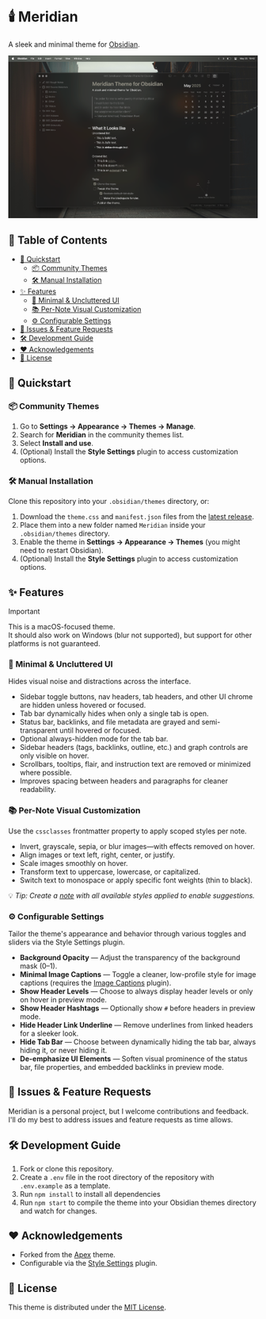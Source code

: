 # 🕯️ Meridian

A sleek and minimal theme for [Obsidian](https://obsidian.md).

![Meridian Theme Screenshot](./docs/cover.png)

## 📑 Table of Contents

- [🚀 Quickstart](#-quickstart)
  - [📦 Community Themes](#-community-themes)
  - [🛠️ Manual Installation](#%EF%B8%8F-manual-installation)
- [✨ Features](#-features)
  - [🧼 Minimal & Uncluttered UI](#-minimal--uncluttered-ui)
  - [📚 Per-Note Visual Customization](#-per-note-visual-customization)
  - [⚙️ Configurable Settings](#%EF%B8%8F-configurable-settings)
- [🐛 Issues & Feature Requests](#-issues--feature-requests)
- [🛠 Development Guide](#-development-guide)
- [❤️ Acknowledgements](#%EF%B8%8F-acknowledgements)
- [📄 License](#-license)

## 🚀 Quickstart

### 📦 Community Themes

1. Go to **Settings → Appearance → Themes → Manage**.
2. Search for **Meridian** in the community themes list.
3. Select **Install and use**.
4. (Optional) Install the **Style Settings** plugin to access customization options.

### 🛠️ Manual Installation

Clone this repository into your `.obsidian/themes` directory, or:

1. Download the `theme.css` and `manifest.json` files from the [latest release](https://github.com/mvahaste/meridian/releases/latest).
2. Place them into a new folder named `Meridian` inside your `.obsidian/themes` directory.
3. Enable the theme in **Settings → Appearance → Themes** (you might need to restart Obsidian).
4. (Optional) Install the **Style Settings** plugin to access customization options.

## ✨ Features

> [!IMPORTANT]
> This is a macOS-focused theme.  
> It should also work on Windows (blur not supported), but support for other platforms is not guaranteed.

### 🧼 Minimal & Uncluttered UI

Hides visual noise and distractions across the interface.

- Sidebar toggle buttons, nav headers, tab headers, and other UI chrome are hidden unless hovered or focused.
- Tab bar dynamically hides when only a single tab is open.
- Status bar, backlinks, and file metadata are grayed and semi-transparent until hovered or focused.
- Optional always-hidden mode for the tab bar.
- Sidebar headers (tags, backlinks, outline, etc.) and graph controls are only visible on hover.
- Scrollbars, tooltips, flair, and instruction text are removed or minimized where possible.
- Improves spacing between headers and paragraphs for cleaner readability.

### 📚 Per-Note Visual Customization

Use the `cssclasses` frontmatter property to apply scoped styles per note.

- Invert, grayscale, sepia, or blur images—with effects removed on hover.
- Align images or text left, right, center, or justify.
- Scale images smoothly on hover.
- Transform text to uppercase, lowercase, or capitalized.
- Switch text to monospace or apply specific font weights (thin to black).

💡 _Tip: Create a [note](https://github.com/mvahaste/meridian/blob/main/CSS%20Class%20Suggestions.md) with all available styles applied to enable suggestions._

### ⚙️ Configurable Settings

Tailor the theme's appearance and behavior through various toggles and sliders via the Style Settings plugin.

- **Background Opacity** — Adjust the transparency of the background mask (0–1).
- **Minimal Image Captions** — Toggle a cleaner, low-profile style for image captions (requires the [Image Captions](https://github.com/alangrainger/obsidian-image-captions) plugin).
- **Show Header Levels** — Choose to always display header levels or only on hover in preview mode.
- **Show Header Hashtags** — Optionally show `#` before headers in preview mode.
- **Hide Header Link Underline** — Remove underlines from linked headers for a sleeker look.
- **Hide Tab Bar** — Choose between dynamically hiding the tab bar, always hiding it, or never hiding it.
- **De-emphasize UI Elements** — Soften visual prominence of the status bar, file properties, and embedded backlinks in preview mode.

## 🐛 Issues & Feature Requests

Meridian is a personal project, but I welcome contributions and feedback. I'll do my best to address issues and feature requests as time allows.

## 🛠 Development Guide

1. Fork or clone this repository.
2. Create a `.env` file in the root directory of the repository with `.env.example` as a template.
3. Run `npm install` to install all dependencies
4. Run `npm start` to compile the theme into your Obsidian themes directory and watch for changes.

## ❤️ Acknowledgements

- Forked from the [Apex](https://github.com/clearlysid/apex) theme.
- Configurable via the [Style Settings](https://github.com/mgmeyers/obsidian-style-settings) plugin.

## 📄 License

This theme is distributed under the [MIT License](LICENSE).
